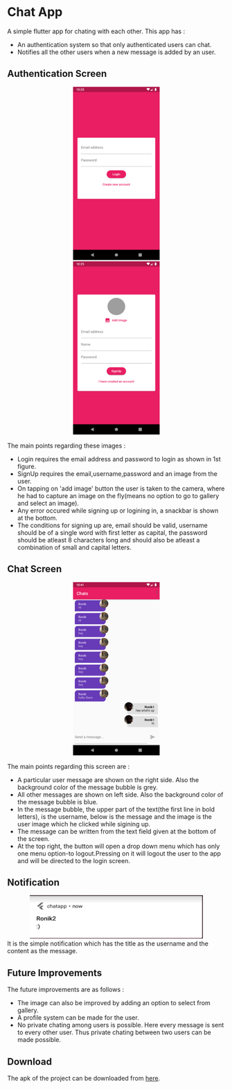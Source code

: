 # Chat App

A simple flutter app for chating with each other. This app has :
- An authentication system so that only authenticated users can chat.
- Notifies all the other users when a new message is added by an user. 

## Authentication Screen
<div align="center">
    <p float="left">
        <img src="ReadmeImages/Login.png" height="400px" width="200px" hspace="40px">
        <img src="ReadmeImages/SignUp.png" height="400px" width="200px" hspace="40px">
    </p>
</div>    

The main points regarding these images :
- Login requires the email address and password to login as shown in 1st figure.
- SignUp requires the email,username,password and an image from the user.
- On tapping on 'add image' button the user is taken to the camera, where he had to capture an image on the fly(means no option to go to gallery and select an image).
- Any error occured while signing up or logining in, a snackbar is shown at the bottom.
- The conditions for signing up are, email should be valid, username should be of a single word with first letter as capital, the password should be atleast 8 characters long and should also be atleast a combination of small and capital letters.

## Chat Screen
<div align="center">
    <img src="ReadmeImages/ChatScreen.png" height="400px" width="200px">
</div>

The main points regarding this screen are :
- A particular user message are shown on the right side. Also the background color of the message bubble is grey.
- All other messages are shown on left side. Also the background color of the message bubble is blue.
- In the message bubble, the upper part of the text(the first line in bold letters), is the username, below is the message and the image is the user image which he clicked while sigining up.
- The message can be written from the text field given at the bottom of the screen.
- At the top right, the button will open a drop down menu which has only one menu option-to logout.Pressing on it will logout the user to the app and will be directed to the login screen. 
## Notification
<div align="center">
    <img src="ReadmeImages/Notification.png" height="100px" width="400px">
</div>
It is the simple notification which has the title as the username and the content as the message.

## Future Improvements
The future improvements are as follows :
- The image can also be improved by adding an option to select from gallery.
- A profile system can be made for the user.
- No private chating among users is possible. Here every message is sent to every other user. Thus private chating between two users can be made possible.

## Download
The apk of the project can be downloaded from [here](https://drive.google.com/file/d/1tWFCVO1yXUOKDNMlPvCsqljNV1lfZLhW/view?usp=sharing).
